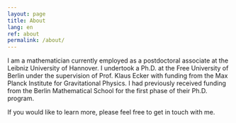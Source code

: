 ```yaml
---
layout: page
title: About
lang: en
ref: about
permalink: /about/
---
```


I am a mathematician currently employed as a postdoctoral associate at the Leibniz University of Hannover. I undertook a Ph.D. at the Free University of Berlin under the supervision of Prof. Klaus Ecker with funding from the Max Planck Institute for Gravitational Physics. I had previously received funding from the Berlin Mathematical School for the first phase of their Ph.D. program.

If you would like to learn more, please feel free to get in touch with me.
